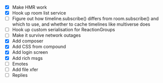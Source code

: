 * [x] Make HMR work
* [x] Hook up room list service
* [ ] Figure out how timeline.subscribe() differs from room.subscribe() and which to use, and whether to cache timelines like multiverse does
* [ ] Hook up custom serialisation for ReactionGroups
* [ ] Make it survive network outages
* [x] Add composer
* [x] Add CSS from compound
* [x] Add login screen
* [x] Add rich msgs
* [ ] Emotes
* [ ] Add file xfer
* [ ] Replies
